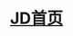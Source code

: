 ---
layout: post
title: <a href="/虾米网/虾米.html" target="_blank" class="jd">JD首页</a>
description: 这是模仿虾米首页做的静态页面。
category: blog
---